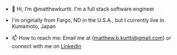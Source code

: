 - 👋 Hi, I’m @matthewkurtti. I'm a full stack software engineer

- I'm originally from Fargo, ND in the U.S.A., but I currently live in Kumamoto, Japan

- 📫 How to reach me: Email me at (matthew.b.kurtti@gmail.com) or connect with me on [LinkedIn](https://www.linkedin.com/in/matthew-kurtti-737ab2123/)

<!---
matthewkurtti/matthewkurtti is a ✨ special ✨ repository because its `README.md` (this file) appears on your GitHub profile.
You can click the Preview link to take a look at your changes.
--->
